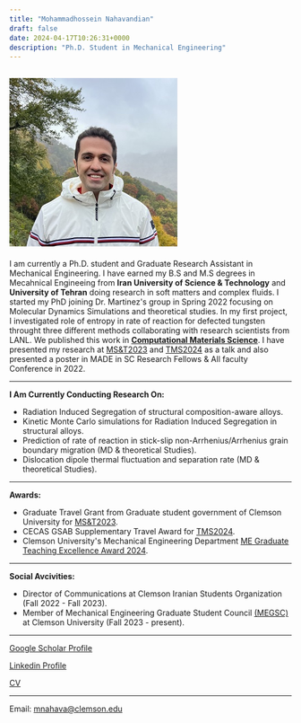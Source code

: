 ```yaml
---
title: "Mohammadhossein Nahavandian"
draft: false
date: 2024-04-17T10:26:31+0000
description: "Ph.D. Student in Mechanical Engineering"
---
```

![](IMG_73032.jpg)
---

I am currently a Ph.D. student and Graduate Research Assistant in Mechanical Engineering. I have earned my B.S and M.S degrees in Mecahnical Engineeing from **Iran University of Science & Technology** and **University of Tehran** doing research in soft matters and complex fluids. I started my PhD joining Dr. Martinez's group in Spring 2022 focusing on Molecular Dynamics Simulations and theoretical studies. In my first project, I investigated role of entropy in rate of reaction for defected tungsten throught three different methods collaborating with research scientists from LANL. We published this work in [**Computational Materials Science**](https://doi.org/10.1016/j.commatsci.2024.112954). I have presented my research at [MS&T2023](https://www.tms.org/TMS2023/TMS2023/Default.aspx) and [TMS2024](https://www.tms.org/TMS2024/TMS2024/Default.aspx) as a talk and also presented a poster in MADE in SC Research Fellows & All faculty Conference in 2022.

---
**I Am Currently Conducting Research On:**

- Radiation Induced Segregation of structural composition-aware alloys. 
- Kinetic Monte Carlo simulations for Radiation Induced Segregation in structural alloys.
- Prediction of rate of reaction in stick-slip non-Arrhenius/Arrhenius grain boundary migration (MD & theoretical Studies).
- Dislocation dipole thermal fluctuation and separation rate (MD & theoretical Studies).

---
**Awards:**
- Graduate Travel Grant from Graduate student government of Clemson University for [MS&T2023](https://www.tms.org/TMS2023/TMS2023/Default.aspx).
- CECAS GSAB Supplementary Travel Award for [TMS2024](https://www.tms.org/TMS2024/TMS2024/Default.aspx).
- Clemson University's Mechanical Engineering Department [ME Graduate Teaching Excellence Award 2024](MEExcellenceAward2024.jpg).
---

**Social Avcivities:**
- Director of Communications at Clemson Iranian Students Organization (Fall 2022 - Fall 2023).
- Member of Mechanical Engineering Graduate Student Council [(MEGSC)](https://www.clemson.edu/cecas/departments/me/academics/graduate/megsc.html) at Clemson University (Fall 2023 - present).

---
[Google Scholar Profile](https://scholar.google.com/citations?user=QivkGJoAAAAJ&hl=en)

[Linkedin Profile](https://www.linkedin.com/in/mohammadhossein-nahavandian) 

[CV](https://github.com/content/team/mohammad/CVnew.pdf)


---
Email: mnahava@clemson.edu
